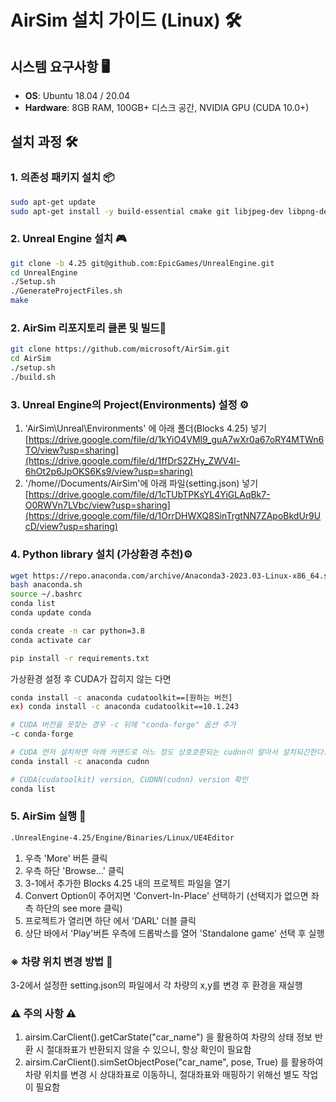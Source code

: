 
# AirSim 설치 가이드 (Linux) 🛠️

## 시스템 요구사항 🖥️

- **OS**: Ubuntu 18.04 / 20.04
- **Hardware**: 8GB RAM, 100GB+ 디스크 공간, NVIDIA GPU (CUDA 10.0+)

## 설치 과정 🛠️

### 1. 의존성 패키지 설치 📦

```bash
sudo apt-get update
sudo apt-get install -y build-essential cmake git libjpeg-dev libpng-dev libtiff-dev libgl1-mesa-dev libglu1-mesa-dev
```

### 2. Unreal Engine 설치 🎮

```bash
git clone -b 4.25 git@github.com:EpicGames/UnrealEngine.git
cd UnrealEngine
./Setup.sh
./GenerateProjectFiles.sh
make
```

### 2. AirSim 리포지토리 클론 및 빌드🔄

```bash
git clone https://github.com/microsoft/AirSim.git
cd AirSim
./setup.sh
./build.sh
```

### 3. Unreal Engine의 Project(Environments) 설정 ⚙️

1. 'AirSim\Unreal\Environments' 에 아래 폴더(Blocks 4.25) 넣기
[https://drive.google.com/file/d/1kYiO4VMl9_guA7wXr0a67oRY4MTWn6TO/view?usp=sharing](https://drive.google.com/file/d/1ffDrS2ZHy_ZWV4l-6hOt2p6JpOKS6Ks9/view?usp=sharing)
2. '/home/<username>/Documents/AirSim'에 아래 파일(setting.json) 넣기
[https://drive.google.com/file/d/1cTUbTPKsYL4YiGLAqBk7-O0RWVn7LVbc/view?usp=sharing](https://drive.google.com/file/d/1OrrDHWXQ8SinTrgtNN7ZApoBkdUr9UcD/view?usp=sharing)


### 4. Python library 설치 (가상환경 추천)⚙️

```bash
wget https://repo.anaconda.com/archive/Anaconda3-2023.03-Linux-x86_64.sh -O anaconda.sh
bash anaconda.sh
source ~/.bashrc
conda list
conda update conda

conda create -n car python=3.8
conda activate car

pip install -r requirements.txt 
```

가상환경 설정 후 CUDA가 잡히지 않는 다면
```bash
conda install -c anaconda cudatoolkit==[원하는 버전]
ex) conda install -c anaconda cudatoolkit==10.1.243

# CUDA 버전을 못찾는 경우 -c 뒤에 "conda-forge" 옵션 추가
-c conda-forge

# CUDA 먼저 설치하면 아래 커맨드로 어느 정도 상호호환되는 cudnn이 알아서 설치되긴한다.
conda install -c anaconda cudnn

# CUDA(cudatoolkit) version, CUDNN(cudnn) version 확인
conda list
```
### 5. AirSim 실행 🌟

```bash
.UnrealEngine-4.25/Engine/Binaries/Linux/UE4Editor
```
1. 우측 'More' 버튼 클릭
2. 우측 하단 'Browse...' 클릭
3. 3-1에서 추가한 Blocks 4.25 내의 프로젝트 파일을 열기
4. Convert Option이 주어지면 'Convert-In-Place' 선택하기 (선택지가 없으면 좌측 하단의 see more 클릭)
5. 프로젝트가 열리면 하단 에서 'DARL' 더블 클릭
6. 상단 바에서 'Play'버튼 우측에 드롭박스를 열어 'Standalone game' 선택 후 실행


### ※ 차량 위치 변경 방법 🌟
3-2에서 설정한 setting.json의 파일에서 각 차량의 x,y를 변경 후 환경을 재실행

### ⚠️ 주의 사항 ⚠️
1. airsim.CarClient().getCarState("car_name") 을 활용하여 차량의 상태 정보 반환 시 절대좌표가 반환되지 않을 수 있으니, 항상 확인이 필요함
2. airsim.CarClient().simSetObjectPose("car_name", pose, True) 를 활용하여 차량 위치를 변경 시 상대좌표로 이동하니, 절대좌표와 매핑하기 위해선 별도 작업이 필요함

